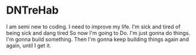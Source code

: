 # DNTreHab

I am semi new to coding. I need to improve my life. I'm sick and tired of being sick and dang tired
So now I'm going to Do. I'm just gonna do things. I'm gonna build something. Then I'm gonna keep building things again and again, until I get it.
